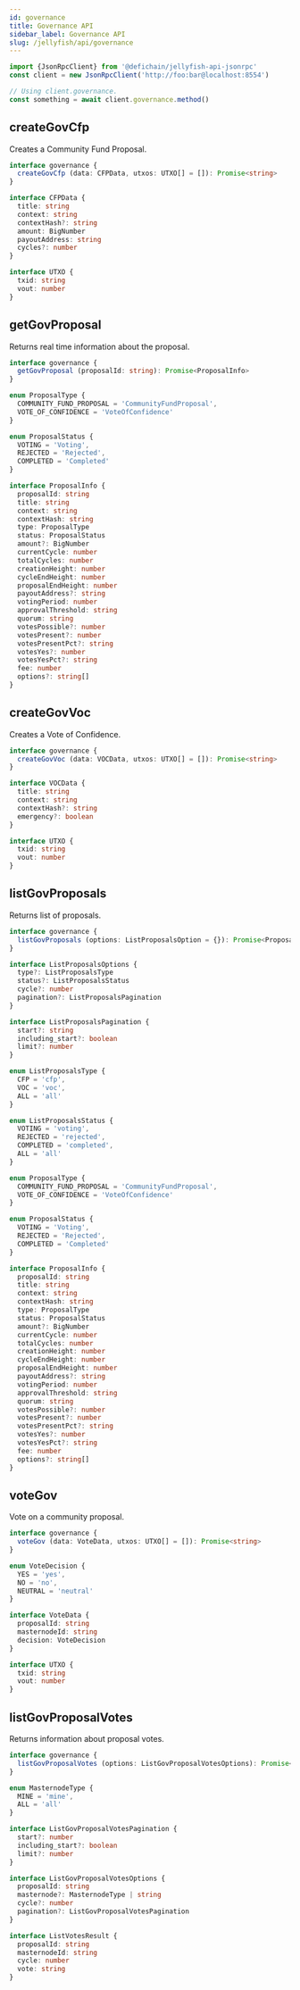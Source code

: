 ```yaml
---
id: governance
title: Governance API
sidebar_label: Governance API
slug: /jellyfish/api/governance
---
```


```js
import {JsonRpcClient} from '@defichain/jellyfish-api-jsonrpc'
const client = new JsonRpcClient('http://foo:bar@localhost:8554')

// Using client.governance.
const something = await client.governance.method()
```

## createGovCfp

Creates a Community Fund Proposal.

```ts title="client.governance.createGovCfp()"
interface governance {
  createGovCfp (data: CFPData, utxos: UTXO[] = []): Promise<string>
}

interface CFPData {
  title: string
  context: string
  contextHash?: string
  amount: BigNumber
  payoutAddress: string
  cycles?: number
}

interface UTXO {
  txid: string
  vout: number
}
```

## getGovProposal

Returns real time information about the proposal.

```ts title="client.governance.getGovProposal()"
interface governance {
  getGovProposal (proposalId: string): Promise<ProposalInfo>
}

enum ProposalType {
  COMMUNITY_FUND_PROPOSAL = 'CommunityFundProposal',
  VOTE_OF_CONFIDENCE = 'VoteOfConfidence'
}

enum ProposalStatus {
  VOTING = 'Voting',
  REJECTED = 'Rejected',
  COMPLETED = 'Completed'
}

interface ProposalInfo {
  proposalId: string
  title: string
  context: string
  contextHash: string
  type: ProposalType
  status: ProposalStatus
  amount?: BigNumber
  currentCycle: number
  totalCycles: number
  creationHeight: number
  cycleEndHeight: number
  proposalEndHeight: number
  payoutAddress?: string
  votingPeriod: number
  approvalThreshold: string
  quorum: string
  votesPossible?: number
  votesPresent?: number
  votesPresentPct?: string
  votesYes?: number
  votesYesPct?: string
  fee: number
  options?: string[]
}
 ```

## createGovVoc

Creates a Vote of Confidence.

```ts title="client.governance.createGovVoc()"
interface governance {
  createGovVoc (data: VOCData, utxos: UTXO[] = []): Promise<string>
}

interface VOCData {
  title: string
  context: string
  contextHash?: string
  emergency?: boolean
}

interface UTXO {
  txid: string
  vout: number
}
```

## listGovProposals

Returns list of proposals.

```ts title="client.governance.listGovProposals()"
interface governance {
  listGovProposals (options: ListProposalsOption = {}): Promise<ProposalInfo[]>
}

interface ListProposalsOptions {
  type?: ListProposalsType
  status?: ListProposalsStatus
  cycle?: number
  pagination?: ListProposalsPagination
}

interface ListProposalsPagination {
  start?: string
  including_start?: boolean
  limit?: number
}

enum ListProposalsType {
  CFP = 'cfp',
  VOC = 'voc',
  ALL = 'all'
}

enum ListProposalsStatus {
  VOTING = 'voting',
  REJECTED = 'rejected',
  COMPLETED = 'completed',
  ALL = 'all'
}

enum ProposalType {
  COMMUNITY_FUND_PROPOSAL = 'CommunityFundProposal',
  VOTE_OF_CONFIDENCE = 'VoteOfConfidence'
}

enum ProposalStatus {
  VOTING = 'Voting',
  REJECTED = 'Rejected',
  COMPLETED = 'Completed'
}

interface ProposalInfo {
  proposalId: string
  title: string
  context: string
  contextHash: string
  type: ProposalType
  status: ProposalStatus
  amount?: BigNumber
  currentCycle: number
  totalCycles: number
  creationHeight: number
  cycleEndHeight: number
  proposalEndHeight: number
  payoutAddress?: string
  votingPeriod: number
  approvalThreshold: string
  quorum: string
  votesPossible?: number
  votesPresent?: number
  votesPresentPct?: string
  votesYes?: number
  votesYesPct?: string
  fee: number
  options?: string[]
}
```

## voteGov

Vote on a community proposal.

```ts title="client.governance.voteGov()"
interface governance {
  voteGov (data: VoteData, utxos: UTXO[] = []): Promise<string>
}

enum VoteDecision {
  YES = 'yes',
  NO = 'no',
  NEUTRAL = 'neutral'
}

interface VoteData {
  proposalId: string
  masternodeId: string
  decision: VoteDecision
}

interface UTXO {
  txid: string
  vout: number
}
```

## listGovProposalVotes

Returns information about proposal votes.

```ts title="client.governance.listGovProposalVotes()"
interface governance {
  listGovProposalVotes (options: ListGovProposalVotesOptions): Promise<ListVotesResult[]>
}

enum MasternodeType {
  MINE = 'mine',
  ALL = 'all'
}

interface ListGovProposalVotesPagination {
  start?: number
  including_start?: boolean
  limit?: number
}

interface ListGovProposalVotesOptions {
  proposalId: string
  masternode?: MasternodeType | string
  cycle?: number
  pagination?: ListGovProposalVotesPagination
}

interface ListVotesResult {
  proposalId: string
  masternodeId: string
  cycle: number
  vote: string
}
```
